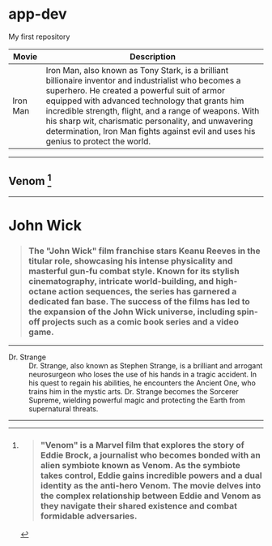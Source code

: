 # app-dev
My first repository

| Movie | Description |
|-------|-------------|
| Iron Man | Iron Man, also known as Tony Stark, is a brilliant billionaire inventor and industrialist who becomes a superhero. He created a powerful suit of armor equipped with advanced technology that grants him incredible strength, flight, and a range of weapons. With his sharp wit, charismatic personality, and unwavering determination, Iron Man fights against evil and uses his genius to protect the world. |

--------------

## Venom [^1]
[^1]: > ### "Venom" is a Marvel film that explores the story of Eddie Brock, a journalist who becomes bonded with an alien symbiote known as Venom. As the symbiote takes control, Eddie gains incredible powers and a dual identity as the anti-hero Venom. The movie delves into the complex relationship between Eddie and Venom as they navigate their shared existence and combat formidable adversaries.

--------------

# John Wick

> ### The "John Wick" film franchise stars Keanu Reeves in the titular role, showcasing his intense physicality and masterful gun-fu combat style. Known for its stylish cinematography, intricate world-building, and high-octane action sequences, the series has garnered a dedicated fan base. The success of the films has led to the expansion of the John Wick universe, including spin-off projects such as a comic book series and a video game.

--------------

<dl>
  <dt>Dr. Strange</dt>
  <dd> Dr. Strange, also known as Stephen Strange, is a brilliant and arrogant neurosurgeon who loses the use of his hands in a tragic accident. In his quest to regain his abilities, he encounters the Ancient One, who trains him in the mystic arts. Dr. Strange becomes the Sorcerer Supreme, wielding powerful magic and protecting the Earth from supernatural threats. </dd>
</dl>

---------------
